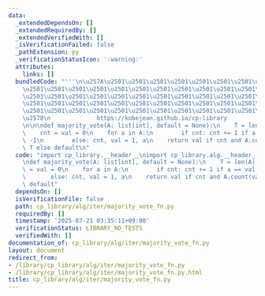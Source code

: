 ```yaml
---
data:
  _extendedDependsOn: []
  _extendedRequiredBy: []
  _extendedVerifiedWith: []
  _isVerificationFailed: false
  _pathExtension: py
  _verificationStatusIcon: ':warning:'
  attributes:
    links: []
  bundledCode: "'''\n\u257A\u2501\u2501\u2501\u2501\u2501\u2501\u2501\u2501\u2501\u2501\
    \u2501\u2501\u2501\u2501\u2501\u2501\u2501\u2501\u2501\u2501\u2501\u2501\u2501\
    \u2501\u2501\u2501\u2501\u2501\u2501\u2501\u2501\u2501\u2501\u2501\u2501\u2501\
    \u2501\u2501\u2501\u2501\u2501\u2501\u2501\u2501\u2501\u2501\u2501\u2501\u2501\
    \u2501\u2501\u2501\u2501\u2501\u2501\u2501\u2501\u2501\u2501\u2501\u2501\u2501\
    \u2578\n             https://kobejean.github.io/cp-library               \n'''\n\
    \n\n\ndef majority_vote(A: list[int], default = None):\n    T = len(A) >> 1\n\
    \    cnt = val = 0\n    for a in A:\n        if cnt: cnt += 1 if a == val else\
    \ -1\n        else: cnt, val = 1, a\n    return val if cnt and A.count(val) >\
    \ T else default\n"
  code: "import cp_library.__header__\nimport cp_library.alg.__header__\nimport cp_library.alg.iter.__header__\n\
    \ndef majority_vote(A: list[int], default = None):\n    T = len(A) >> 1\n    cnt\
    \ = val = 0\n    for a in A:\n        if cnt: cnt += 1 if a == val else -1\n \
    \       else: cnt, val = 1, a\n    return val if cnt and A.count(val) > T else\
    \ default"
  dependsOn: []
  isVerificationFile: false
  path: cp_library/alg/iter/majority_vote_fn.py
  requiredBy: []
  timestamp: '2025-07-21 03:35:11+09:00'
  verificationStatus: LIBRARY_NO_TESTS
  verifiedWith: []
documentation_of: cp_library/alg/iter/majority_vote_fn.py
layout: document
redirect_from:
- /library/cp_library/alg/iter/majority_vote_fn.py
- /library/cp_library/alg/iter/majority_vote_fn.py.html
title: cp_library/alg/iter/majority_vote_fn.py
---
```


